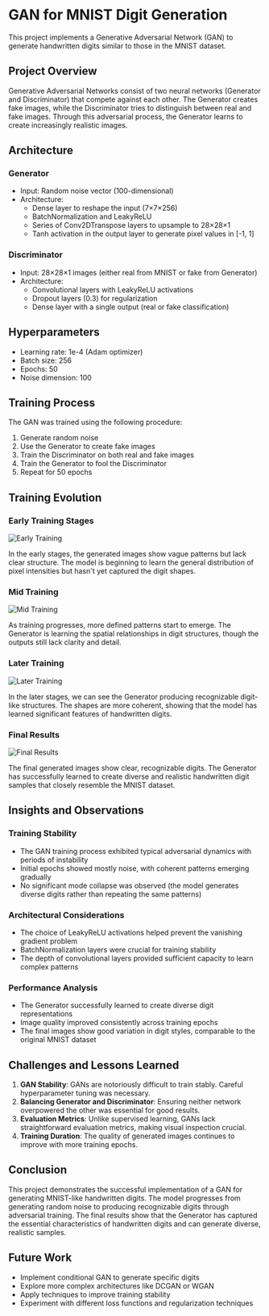 # GAN for MNIST Digit Generation

This project implements a Generative Adversarial Network (GAN) to generate handwritten digits similar to those in the MNIST dataset.

## Project Overview

Generative Adversarial Networks consist of two neural networks (Generator and Discriminator) that compete against each other. The Generator creates fake images, while the Discriminator tries to distinguish between real and fake images. Through this adversarial process, the Generator learns to create increasingly realistic images.

## Architecture

### Generator
- Input: Random noise vector (100-dimensional)
- Architecture:
  - Dense layer to reshape the input (7×7×256)
  - BatchNormalization and LeakyReLU
  - Series of Conv2DTranspose layers to upsample to 28×28×1
  - Tanh activation in the output layer to generate pixel values in [-1, 1]

### Discriminator
- Input: 28×28×1 images (either real from MNIST or fake from Generator)
- Architecture:
  - Convolutional layers with LeakyReLU activations
  - Dropout layers (0.3) for regularization
  - Dense layer with a single output (real or fake classification)

## Hyperparameters
- Learning rate: 1e-4 (Adam optimizer)
- Batch size: 256
- Epochs: 50
- Noise dimension: 100

## Training Process

The GAN was trained using the following procedure:
1. Generate random noise
2. Use the Generator to create fake images
3. Train the Discriminator on both real and fake images
4. Train the Generator to fool the Discriminator
5. Repeat for 50 epochs

## Training Evolution

### Early Training Stages
![Early Training](image_at_epoch_0001.png)

In the early stages, the generated images show vague patterns but lack clear structure. The model is beginning to learn the general distribution of pixel intensities but hasn't yet captured the digit shapes.

### Mid Training
![Mid Training](image_at_epoch_0002.png)

As training progresses, more defined patterns start to emerge. The Generator is learning the spatial relationships in digit structures, though the outputs still lack clarity and detail.

### Later Training
![Later Training](image_at_epoch_0003.png)

In the later stages, we can see the Generator producing recognizable digit-like structures. The shapes are more coherent, showing that the model has learned significant features of handwritten digits.

### Final Results
![Final Results](image_at_epoch_0004.png)

The final generated images show clear, recognizable digits. The Generator has successfully learned to create diverse and realistic handwritten digit samples that closely resemble the MNIST dataset.

## Insights and Observations

### Training Stability
- The GAN training process exhibited typical adversarial dynamics with periods of instability
- Initial epochs showed mostly noise, with coherent patterns emerging gradually
- No significant mode collapse was observed (the model generates diverse digits rather than repeating the same patterns)

### Architectural Considerations
- The choice of LeakyReLU activations helped prevent the vanishing gradient problem
- BatchNormalization layers were crucial for training stability
- The depth of convolutional layers provided sufficient capacity to learn complex patterns

### Performance Analysis
- The Generator successfully learned to create diverse digit representations
- Image quality improved consistently across training epochs
- The final images show good variation in digit styles, comparable to the original MNIST dataset

## Challenges and Lessons Learned

1. **GAN Stability**: GANs are notoriously difficult to train stably. Careful hyperparameter tuning was necessary.
2. **Balancing Generator and Discriminator**: Ensuring neither network overpowered the other was essential for good results.
3. **Evaluation Metrics**: Unlike supervised learning, GANs lack straightforward evaluation metrics, making visual inspection crucial.
4. **Training Duration**: The quality of generated images continues to improve with more training epochs.

## Conclusion

This project demonstrates the successful implementation of a GAN for generating MNIST-like handwritten digits. The model progresses from generating random noise to producing recognizable digits through adversarial training. The final results show that the Generator has captured the essential characteristics of handwritten digits and can generate diverse, realistic samples.

## Future Work

- Implement conditional GAN to generate specific digits
- Explore more complex architectures like DCGAN or WGAN
- Apply techniques to improve training stability
- Experiment with different loss functions and regularization techniques